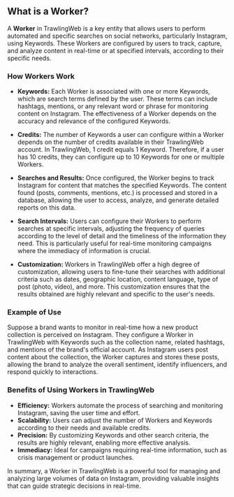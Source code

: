 ## What is a Worker?

A **Worker** in TrawlingWeb is a key entity that allows users to perform automated and specific searches on social networks, particularly Instagram, using Keywords. These Workers are configured by users to track, capture, and analyze content in real-time or at specified intervals, according to their specific needs.

### How Workers Work

- **Keywords:** Each Worker is associated with one or more Keywords, which are search terms defined by the user. These terms can include hashtags, mentions, or any relevant word or phrase for monitoring content on Instagram. The effectiveness of a Worker depends on the accuracy and relevance of the configured Keywords.

- **Credits:** The number of Keywords a user can configure within a Worker depends on the number of credits available in their TrawlingWeb account. In TrawlingWeb, 1 credit equals 1 Keyword. Therefore, if a user has 10 credits, they can configure up to 10 Keywords for one or multiple Workers.

- **Searches and Results:** Once configured, the Worker begins to track Instagram for content that matches the specified Keywords. The content found (posts, comments, mentions, etc.) is processed and stored in a database, allowing the user to access, analyze, and generate detailed reports on this data.

- **Search Intervals:** Users can configure their Workers to perform searches at specific intervals, adjusting the frequency of queries according to the level of detail and the timeliness of the information they need. This is particularly useful for real-time monitoring campaigns where the immediacy of information is crucial.

- **Customization:** Workers in TrawlingWeb offer a high degree of customization, allowing users to fine-tune their searches with additional criteria such as dates, geographic location, content language, type of post (photo, video), and more. This customization ensures that the results obtained are highly relevant and specific to the user's needs.

### Example of Use

Suppose a brand wants to monitor in real-time how a new product collection is perceived on Instagram. They configure a Worker in TrawlingWeb with Keywords such as the collection name, related hashtags, and mentions of the brand's official account. As Instagram users post content about the collection, the Worker captures and stores these posts, allowing the brand to analyze the overall sentiment, identify influencers, and respond quickly to interactions.

### Benefits of Using Workers in TrawlingWeb

- **Efficiency:** Workers automate the process of searching and monitoring Instagram, saving the user time and effort.
- **Scalability:** Users can adjust the number of Workers and Keywords according to their needs and available credits.
- **Precision:** By customizing Keywords and other search criteria, the results are highly relevant, enabling more effective analysis.
- **Immediacy:** Ideal for campaigns requiring real-time information, such as crisis management or product launches.

In summary, a Worker in TrawlingWeb is a powerful tool for managing and analyzing large volumes of data on Instagram, providing valuable insights that can guide strategic decisions in real-time.
